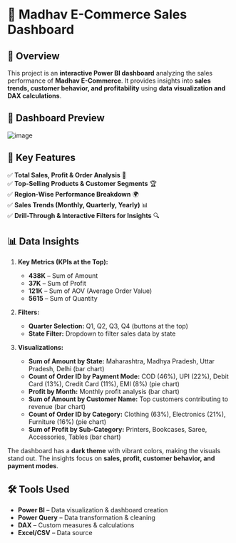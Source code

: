 # 🌟 Madhav E-Commerce Sales Dashboard

## 🚀 Overview  
This project is an **interactive Power BI dashboard** analyzing the sales performance of **Madhav E-Commerce**. It provides insights into **sales trends, customer behavior, and profitability** using **data visualization and DAX calculations**.

## 📸 Dashboard Preview 

![image](https://github.com/user-attachments/assets/4ecc3c97-eb93-469e-b628-3d3b82bb4722)

## 🔑 Key Features  
✅ **Total Sales, Profit & Order Analysis** 🌟  
✅ **Top-Selling Products & Customer Segments** 🏆  
✅ **Region-Wise Performance Breakdown** 🌍  
✅ **Sales Trends (Monthly, Quarterly, Yearly)** 📊  
✅ **Drill-Through & Interactive Filters for Insights** 🔍  

## 📊 Data Insights  
1. **Key Metrics (KPIs at the Top):**  
   - **438K** – Sum of Amount  
   - **37K** – Sum of Profit  
   - **121K** – Sum of AOV (Average Order Value)  
   - **5615** – Sum of Quantity  

2. **Filters:**  
   - **Quarter Selection:** Q1, Q2, Q3, Q4 (buttons at the top)  
   - **State Filter:** Dropdown to filter sales data by state  

3. **Visualizations:**  
   - **Sum of Amount by State:** Maharashtra, Madhya Pradesh, Uttar Pradesh, Delhi (bar chart)  
   - **Count of Order ID by Payment Mode:** COD (46%), UPI (22%), Debit Card (13%), Credit Card (11%), EMI (8%) (pie chart)  
   - **Profit by Month:** Monthly profit analysis (bar chart)  
   - **Sum of Amount by Customer Name:** Top customers contributing to revenue (bar chart)  
   - **Count of Order ID by Category:** Clothing (63%), Electronics (21%), Furniture (16%) (pie chart)  
   - **Sum of Profit by Sub-Category:** Printers, Bookcases, Saree, Accessories, Tables (bar chart)  

The dashboard has a **dark theme** with vibrant colors, making the visuals stand out. The insights focus on **sales, profit, customer behavior, and payment modes**.

## 🛠️ Tools Used  
- **Power BI** – Data visualization & dashboard creation  
- **Power Query** – Data transformation & cleaning  
- **DAX** – Custom measures & calculations  
- **Excel/CSV** – Data source  



